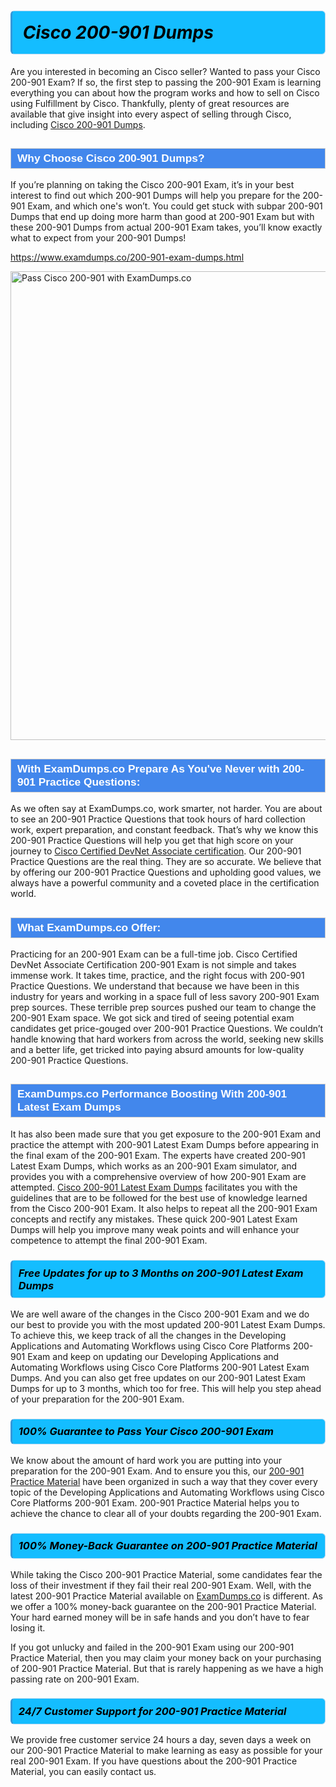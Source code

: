 <h1>                <strong><span style="display: block; color: #000000; background: #14BDFF; border: 0.5px solid #AED6F1; border-left: 3px solid #3498DB; padding: .6em; border-radius: 6px;">                     <em>Cisco 200-901 <span class="exam_variation">Dumps</span> </em>                </span></strong>            </h1>                        <p>Are you interested in becoming an Cisco seller? Wanted to pass your Cisco 200-901 Exam? If so, the first step to passing the 200-901 Exam is             learning everything you can about how the program works and how to sell on Cisco using Fulfillment by Cisco. Thankfully, plenty of great resources             are available that give insight into every aspect of selling through Cisco, including <a href="https://www.examdumps.co/200-901-exam-dumps.html">Cisco 200-901 <span class="exam_variation">Dumps</span></a>.</p>                        <h2 style="background: #4287ec; border: 1px solid #cccccc; padding: 5px 10px;">                <span style="color: #ffffff;">                    <span style="font-size: 11pt;">                        <span style="line-height: normal;">                            <span style="font-family: Calibri,sans-serif;">                                <strong>                                    <span style="font-size: 13.0pt;">Why Choose Cisco 200-901 <span class="exam_variation">Dumps</span>?</span>                                </strong>                            </span>                        </span>                    </span>                </span>            </h2>                        <p>If you’re planning on taking the Cisco 200-901 Exam, it’s in your best interest to find out which 200-901 <span class="exam_variation">Dumps</span> will help you prepare for the 200-901 Exam,             and which one's won’t. You could get stuck with subpar 200-901 <span class="exam_variation">Dumps</span> that end up doing more harm than good at 200-901 Exam but with these 200-901 <span class="exam_variation">Dumps</span>             from actual 200-901 Exam takes, you’ll know exactly what to expect from your 200-901 <span class="exam_variation">Dumps</span>!</p>                                    <p><a href="https://www.examdumps.co/200-901-exam-dumps.html">https://www.examdumps.co/200-901-exam-dumps.html</a></p>                        <p><a href="https://www.examdumps.co/"><img src="https://www.examdumps.co//images/banners/big-sale-20-percent-discount-offer-examdumps.jpg" class="postImage" alt="Pass Cisco 200-901 with ExamDumps.co" width="750"></a></p>                                        <h2 style="background: #4287ec; border: 1px solid #cccccc; padding: 5px 10px;">                <span style="color: #ffffff;">                    <span style="font-size: 11pt;">                        <span style="line-height: normal;">                            <span style="font-family: Calibri,sans-serif;">                                <strong>                                    <span style="font-size: 13.0pt;">With ExamDumps.co Prepare As You've Never with 200-901 <span class="exam_variation2">Practice Questions</span>:</span>                                </strong>                            </span>                        </span>                    </span>                </span>            </h2>                        <p>As we often say at ExamDumps.co, work smarter, not harder. You are about to see an 200-901 <span class="exam_variation2">Practice Questions</span> that took hours of hard collection work,             expert preparation, and constant feedback. That’s why we know this 200-901 <span class="exam_variation2">Practice Questions</span> will help you get that high score on your journey to             <a href="https://www.examdumps.co/cisco-certified-devnet-associate-exam-dumps.html">Cisco Certified DevNet Associate certification</a>. Our 200-901 <span class="exam_variation2">Practice Questions</span> are the real thing. They are so accurate. We believe that by offering             our 200-901 <span class="exam_variation2">Practice Questions</span> and upholding good values, we always have a powerful community and a coveted place in the certification world.</p>                        <h2 style="background: #4287ec; border: 1px solid #cccccc; padding: 5px 10px;">                <span style="color: #ffffff;">                    <span style="font-size: 11pt;">                        <span style="line-height: normal;">                            <span style="font-family: Calibri,sans-serif;">                                <strong>                                    <span style="font-size: 13.0pt;">What ExamDumps.co Offer:</span>                                </strong>                            </span>                        </span>                    </span>                </span>            </h2>                        <p>Practicing for an 200-901 Exam can be a full-time job. Cisco Certified DevNet Associate Certification 200-901 Exam is not simple and takes immense work.             It takes time, practice, and the right focus with 200-901 <span class="exam_variation2">Practice Questions</span>. We understand that because we have been in this industry for years and working in a             space full of less savory 200-901 Exam prep sources. These terrible prep sources pushed our team to change the 200-901 Exam space. We got sick and             tired of seeing potential exam candidates get price-gouged over 200-901 <span class="exam_variation2">Practice Questions</span>. We couldn’t handle knowing that hard workers from across the world,             seeking new skills and a better life, get tricked into paying absurd amounts for low-quality 200-901 <span class="exam_variation2">Practice Questions</span>.</p>                        <h2 style="background: #4287ec; border: 1px solid #cccccc; padding: 5px 10px;">                <span style="color: #ffffff;">                    <span style="font-size: 11pt;">                        <span style="line-height: normal;">                            <span style="font-family: Calibri,sans-serif;">                                <strong>                                    <span style="font-size: 13.0pt;">ExamDumps.co Performance Boosting With 200-901 <span class="exam_variation3">Latest Exam Dumps</span></span>                                </strong>                            </span>                        </span>                    </span>                </span>            </h2>                        <p>It has also been made sure that you get exposure to the 200-901 Exam and practice the attempt with 200-901 <span class="exam_variation3">Latest Exam Dumps</span> before appearing in             the final exam of the 200-901 Exam. The experts have created 200-901 <span class="exam_variation3">Latest Exam Dumps</span>, which works as an 200-901 Exam simulator, and provides you with             a comprehensive overview of how 200-901 Exam are attempted. <a href="https://www.examdumps.co/cisco-exam-dumps.html">Cisco 200-901 <span class="exam_variation3">Latest Exam Dumps</span></a> facilitates you with the guidelines that are to be followed             for the best use of knowledge learned from the Cisco 200-901 Exam. It also helps to repeat all the 200-901 Exam concepts and rectify any mistakes.             These quick 200-901 <span class="exam_variation3">Latest Exam Dumps</span> will help you improve many weak points and will enhance your competence to attempt the final 200-901 Exam.</p>                        <h3>                <strong>                    <span style="display: block; color: #000000; background: #14BDFF; border: 0.5px solid #AED6F1; border-left: 3px solid #3498DB; padding: .6em; border-radius: 6px;">                        <em>Free Updates for up to 3 Months on 200-901 <span class="exam_variation3">Latest Exam Dumps</span></em>                    </span>                </strong>            </h3>                        <p>We are well aware of the changes in the Cisco 200-901 Exam and we do our best to provide you with the most updated 200-901 <span class="exam_variation3">Latest Exam Dumps</span>.             To achieve this, we keep track of all the changes in the Developing Applications and Automating Workflows using Cisco Core Platforms 200-901 Exam and keep on updating our             Developing Applications and Automating Workflows using Cisco Core Platforms 200-901 <span class="exam_variation3">Latest Exam Dumps</span>. And you can also get free updates on our 200-901 <span class="exam_variation3">Latest Exam Dumps</span> for up to 3 months,             which too for free. This will help you step ahead of your preparation for the 200-901 Exam.</p>                        <h3>                <strong>                    <span style="display: block; color: #000000; background: #14BDFF; border: 0.5px solid #AED6F1; border-left: 3px solid #3498DB; padding: .6em; border-radius: 6px;">                        <em>100% Guarantee to Pass Your Cisco 200-901 Exam</em>                    </span>                </strong>            </h3>                        <p>We know about the amount of hard work you are putting into your preparation for the 200-901 Exam. And to ensure you this, our <a href="https://www.examdumps.co/200-901-exam-dumps.html">200-901 <span class="exam_variation4">Practice Material</span></a>             have been organized in such a way that they cover every topic of the Developing Applications and Automating Workflows using Cisco Core Platforms 200-901 Exam. 200-901 <span class="exam_variation4">Practice Material</span>             helps you to achieve the chance to clear all of your doubts regarding the 200-901 Exam.</p>                        <h3>                <strong>                    <span style="display: block; color: #000000; background: #14BDFF; border: 0.5px solid #AED6F1; border-left: 3px solid #3498DB; padding: .6em; border-radius: 6px;">                        <em>100% Money-Back Guarantee on 200-901 <span class="exam_variation4">Practice Material</span> </em>                    </span>                </strong>            </h3>                        <p>While taking the Cisco 200-901 <span class="exam_variation4">Practice Material</span>, some candidates fear the loss of their investment if they fail their real 200-901 Exam. Well, with the latest             200-901 <span class="exam_variation4">Practice Material</span> available on <a href="https://www.examdumps.co/cisco-certified-devnet-associate-exam-dumps.html">ExamDumps.co</a> is different. As we offer a 100% money-back guarantee on the 200-901 <span class="exam_variation4">Practice Material</span>. Your hard earned money will be             in safe hands and you don’t have to fear losing it.</p>                        <p>If you got unlucky and failed in the 200-901 Exam using our 200-901 <span class="exam_variation4">Practice Material</span>, then you may claim your money back on your purchasing of 200-901 <span class="exam_variation4">Practice Material</span>.             But that is rarely happening as we have a high passing rate on 200-901 Exam.</p>                        <h3>                <strong>                    <span style="display: block; color: #000000; background: #14BDFF; border: 0.5px solid #AED6F1; border-left: 3px solid #3498DB; padding: .6em; border-radius: 6px;">                        <em>24/7 Customer Support for 200-901 <span class="exam_variation4">Practice Material</span></em>                    </span>                </strong>            </h3>                        <p>We provide free customer service 24 hours a day, seven days a week on our 200-901 <span class="exam_variation4">Practice Material</span> to make learning as easy as possible for your             real 200-901 Exam. If you have questions about the 200-901 <span class="exam_variation4">Practice Material</span>, you can easily contact us.</p>                    
